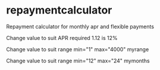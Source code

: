 # repaymentcalculator
Repayment calculator for monthly apr and flexible payments

Change value to suit APR required 1.12 is 12% 
<input id="calc1-num-y" type="hidden" value="1.12" />

Change value to suit range min="1" max="4000" myrange

Change value to suit range min="12" max="24" mymonths 


  
